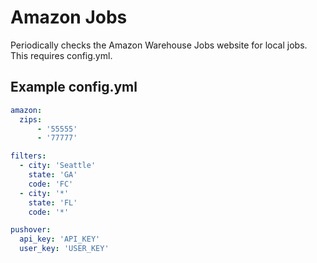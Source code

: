 # Amazon Jobs
Periodically checks the Amazon Warehouse Jobs website for local jobs. This
requires config.yml.

## Example config.yml
```yaml
amazon:
  zips:
      - '55555'
      - '77777'

filters:
  - city: 'Seattle'
    state: 'GA'
    code: 'FC'
  - city: '*'
    state: 'FL'
    code: '*'

pushover:
  api_key: 'API_KEY'
  user_key: 'USER_KEY'

```